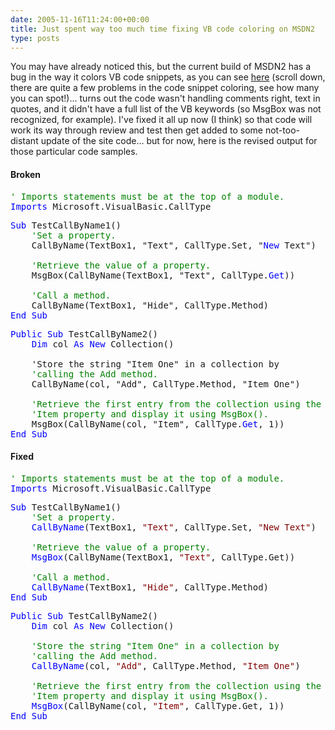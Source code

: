 ```yaml
---
date: 2005-11-16T11:24:00+00:00
title: Just spent way too much time fixing VB code coloring on MSDN2
type: posts
---
```

You may have already noticed this, but the current build of MSDN2 has a bug in the way it colors VB code snippets, as you can see [here](https://msdn2.microsoft.com/en-us/library/chsc1tx6(en-US,VS.80).aspx) (scroll down, there are quite a few problems in the code snippet coloring, see how many you can spot!)... turns out the code wasn't handling comments right, text in quotes, and it didn't have a full list of the VB keywords (so MsgBox was not recognized, for example). I've fixed it all up now (I think) so that code will work its way through review and test then get added to some not-too-distant update of the site code... but for now, here is the revised output for those particular code samples.

#### Broken

<pre class="code"><span style="color: green;">' Imports statements must be at the top of a module.</span>
<span style="color: blue;">Imports</span> Microsoft.VisualBasic.CallType</pre>

<pre class="code"><span style="color: blue;">Sub</span> TestCallByName1()
    <span style="color: green;">'Set a property.</span>
    CallByName(TextBox1, "Text", CallType.Set, "<span style="color: blue;">New</span> Text")

    <span style="color: green;">'Retrieve the value of a property.</span>
    MsgBox(CallByName(TextBox1, "Text", CallType.<span style="color: blue;">Get</span>))

    <span style="color: green;">'Call a method.</span>
    CallByName(TextBox1, "Hide", CallType.Method)
<span style="color: blue;">End Sub</span></pre>

<pre class="code"><span style="color: blue;">Public</span> <span style="color: blue;">Sub</span> TestCallByName2()
    <span style="color: blue;">Dim</span> col <span style="color: blue;">As</span> <span style="color: blue;">New</span> Collection()

    'Store the string "Item One" in a collection by
    <span style="color: green;">'calling the Add method.</span>
    CallByName(col, "Add", CallType.Method, "Item One")

    <span style="color: green;">'Retrieve the first entry from the collection using the </span>
    <span style="color: green;">'Item property and display it using MsgBox().</span>
    MsgBox(CallByName(col, "Item", CallType.<span style="color: blue;">Get</span>, 1))
<span style="color: blue;">End Sub</span></pre>

#### Fixed

<pre class="code"><span style="color: green;">' Imports statements must be at the top of a module.</span>
<span style="color: blue;">Imports</span> Microsoft.VisualBasic.CallType</pre>

<pre class="code" id="ctl00_LibFrame_MainContent_ctl11VisualBasic"><span style="color: blue;">Sub</span> TestCallByName1()
    <span style="color: green;">'Set a property.</span>
    <span style="color: blue;">CallByName</span>(TextBox1, <span style="color: maroon;">"Text"</span>, CallType.Set, <span style="color: maroon;">"New Text"</span>)

    <span style="color: green;">'Retrieve the value of a property.</span>
    <span style="color: blue;">MsgBox</span>(CallByName(TextBox1, <span style="color: maroon;">"Text"</span>, CallType.Get))

    <span style="color: green;">'Call a method.</span>
    <span style="color: blue;">CallByName</span>(TextBox1, <span style="color: maroon;">"Hide"</span>, CallType.Method)
<span style="color: blue;">End</span> <span style="color: blue;">Sub</span></pre>

<pre class="code"><span style="color: blue;">Public</span> <span style="color: blue;">Sub</span> TestCallByName2()
    <span style="color: blue;">Dim</span> col <span style="color: blue;">As</span> <span style="color: blue;">New</span> Collection()

    <span style="color: green;">'Store the string "Item One" in a collection by </span>
    <span style="color: green;">'calling the Add method.</span>
    <span style="color: blue;">CallByName</span>(col, <span style="color: maroon;">"Add"</span>, CallType.Method, <span style="color: maroon;">"Item One"</span>)

    <span style="color: green;">'Retrieve the first entry from the collection using the </span>
    <span style="color: green;">'Item property and display it using MsgBox().</span>
    <span style="color: blue;">MsgBox</span>(CallByName(col, <span style="color: maroon;">"Item"</span>, CallType.Get, 1))
<span style="color: blue;">End</span> <span style="color: blue;">Sub</span></pre>
